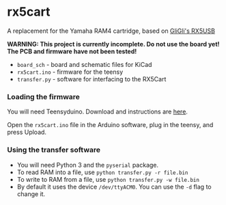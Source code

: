 # rx5cart
A replacement for the Yamaha RAM4 cartridge, based on [GliGli's RX5USB](https://github.com/gligli/rx5usb)

**WARNING: This project is currently incomplete. Do not use the board yet! The PCB and firmware have not been tested!**

* `board_sch` - board and schematic files for KiCad
* `rx5cart.ino` - firmware for the teensy
* `transfer.py` - software for interfacing to the RX5Cart

### Loading the firmware ###
You will need Teensyduino. Download and instructions are [here](https://www.pjrc.com/teensy/td_download.html).

Open the `rx5cart.ino` file in the Arduino software, plug in the teensy, and press Upload.

### Using the transfer software ###
* You will need Python 3 and the `pyserial` package.
* To read RAM into a file, use `python transfer.py -r file.bin`
* To write to RAM from a file, use `python transfer.py -w file.bin`
* By default it uses the device `/dev/ttyACM0`. You can use the `-d` flag to change it.
